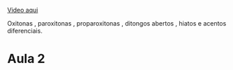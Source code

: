 [Video aqui](https://www.youtube.com/watch?v=Ytw1SjnqEJ8)

Oxitonas , paroxitonas , proparoxitonas , ditongos abertos , hiatos e acentos diferenciais.

# Aula 2